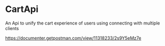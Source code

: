 # CartApi
An Api to unify the cart experience of users using connecting with multiple clients

https://documenter.getpostman.com/view/11318233/2s9Y5eMz7e
